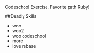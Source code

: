 Codeschool Exercise.
Favorite path Ruby!

##Deadly Skills
* woo
* woo2
* woo codeschool
* more
* love rebase
